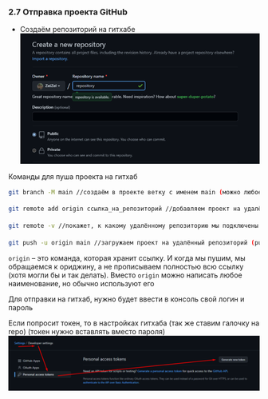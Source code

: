 ### **2.7 Отправка проекта GitHub**

- Создаём репозиторий на гитхабе
![](_png/983f4f89294c55c120985e235c94bdd0.png)

Команды для пуша проекта на гитхаб

```bash
git branch -M main //создаём в проекте ветку с именем main (можно любое), по которой будут идти все изменения

git remote add origin ссылка_на_репозиторий //добавляем проект на удалённый репозиторий

git remote -v //покажет, к какому удалённому репозиторию мы подключены

git push -u origin main //загружаем проект на удалённый репозиторий (push – толкать, origin – наименование ссылки, main – наименование ветки)
```

`origin` – это команда, которая хранит ссылку. И когда мы пушим, мы обращаемся к ориджину, а не прописываем полностью всю ссылку (хотя могли бы и так делать). Вместо `origin` можно написать любое наименование, но обычно используют его

Для отправки на гитхаб, нужно будет ввести в консоль свой логин и пароль

Если попросит токен, то в настройках гитхаба (так же ставим галочку на repo) (токен нужно вставлять вместо пароля)
![](_png/37664dd8862a107eeb87322141ee0582.png)